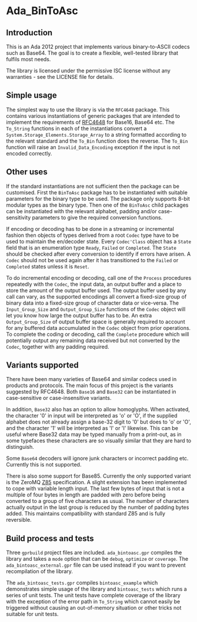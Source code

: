 # Ada_BinToAsc

## Introduction

This is an Ada 2012 project that implements various binary-to-ASCII
codecs such as Base64. The goal is to create a flexible, well-tested
library that fulfils most needs.

The library is licensed under the permissive ISC license without any
warranties - see the LICENSE file for details.

## Simple usage

The simplest way to use the library is via the `RFC4648` package. This
contains various instantiations of generic packages that are intended
to implement the requirements of
[RFC4648](http://tools.ietf.org/html/rfc4648) for Base16, Base64 etc.
The `To_String` functions in each of the instantiations convert a
`System.Storage_Elements.Storage_Array` to a string formatted according
to the relevant standard and the `To_Bin` function does the reverse.
The `To_Bin` function will raise an `Invalid_Data_Encoding` exception
if the input is not encoded correctly.

## Other uses

If the standard instantiations are not sufficient then the package can
be customised. First the `BinToAsc` package has to be instantiated with
suitable parameters for the binary type to be used. The package only
supports 8-bit modular types as the binary type. Then one of the
`BinToAsc` child packages can be instantiated with the relevant
alphabet, padding and/or case-sensitivity parameters to give the
required conversion functions.

If encoding or decoding has to be done in a streaming or incremental
fashion then objects of types derived from a root `Codec` type have to
be used to maintain the en/decoder state. Every `Codec'Class` object
has a `State` field that is an enumeration type `Ready`, `Failed` or
`Completed`. The `State` should be checked after every conversion to
identify if errors have arisen. A `Codec` should not be used again
after it has transitioned to the `Failed` or `Completed` states unless
it is `Reset`.

To do incremental encoding or decoding, call one of the `Process`
procedures repeatedly with the `Codec`, the input data, an output
buffer and a place to store the amount of the output buffer used. The
output buffer used by any call can vary, as the supported encodings all
convert a fixed-size group of binary data into a fixed-size group of
character data or vice-versa. The `Input_Group_Size` and
`Output_Group_Size` functions of the `Codec` object will let you know
how large the output buffer has to be. An extra `Output_Group_Size` of
output buffer space is generally required to account for any buffered
data accumulated in the `Codec` object from prior operations. To
complete the coding or decoding, call the `Complete` procedure which
will potentially output any remaining data received but not converted
by the `Codec`, together with any padding required.

## Variants supported

There have been many varieties of Base64 and similar codecs used in
products and protocols. The main focus of this project is the variants
suggested by RFC4648. Both `Base16` and `Base32` can be instantiated in
case-sensitive or case-insensitive variants.

In addition, `Base32` also has an option to allow homoglyphs. When
activated, the character '0' in input will be interpreted as 'o' or 'O',
if the supplied alphabet does not already assign a base-32 digit to
'0' but does to 'o' or 'O', and the character '1' will be interpreted
as 'l' or 'I' likewise. This can be useful where Base32 data may be
typed manually from a print-out, as in some typefaces these characters
are so visually similar that they are hard to distinguish.

Some `Base64` decoders will ignore junk characters or incorrect padding
etc. Currently this is not supported.

There is also some support for Base85. Currently the only supported
variant is the ZeroMQ [Z85](http://rfc.zeromq.org/spec:32)
specification. A slight extension has been implemented to cope with
variable length input. The last few bytes of input that is not a
multiple of four bytes in length are padded with zero before being
converted to a group of five characters as usual. The number of
characters actually output in the last group is reduced by the number
of padding bytes added. This maintains compatibility with standard Z85
and is fully reversible.

## Build process and tests

Three `gprbuild` project files are included. `ada_bintoasc.gpr`
compiles the library and takes a `mode` option that can be `debug`,
`optimize` or `coverage`. The `ada_bintoasc_external.gpr` file can be
used instead if you want to prevent recompilation of the library.

The `ada_bintoasc_tests.gpr` compiles `bintoasc_example` which
demonstrates simple usage of the library and `bintoasc_tests` which
runs a series of unit tests. The unit tests have complete coverage of
the library with the exception of the error path in `To_String` which
cannot easily be triggered without causing an out-of-memory situation
or other tricks not suitable for unit tests.
